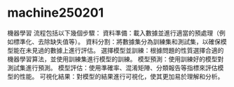 # machine250201
機器學習
 流程包括以下幾個步驟：
    資料準備：載入數據並進行適當的預處理（例如標準化、去除缺失值等）。
    資料分割：將數據集分為訓練集和測試集，以確保模型能在未見過的數據上進行評估。
    選擇模型並訓練：根據問題的性質選擇合適的機器學習算法，並使用訓練集進行模型的訓練。
    模型預測：使用訓練好的模型對測試集進行預測。
    模型評估：使用準確率、混淆矩陣、分類報告等指標來評估模型的性能。
    可視化結果：對模型的結果進行可視化，使其更加易於理解和分析。
